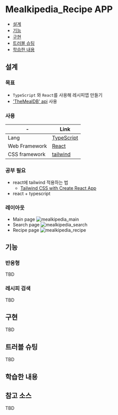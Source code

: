 # Mealkipedia_Recipe APP

- [설계](#설계)
- [기능](#기능)
- [구현](#구현)
- [트러블 슈팅](#트러블-슈팅)
- [학습한 내용](#학습한-내용)

## 설계

### 목표

- `TypeScript` 와 `React`를 사용해 레시피앱 만들기
- ['TheMealDB' api](https://www.themealdb.com/) 사용

### 사용

| -             | Link                                          |
| ------------- | --------------------------------------------- |
| Lang          | [TypeScript](https://www.typescriptlang.org/) |
| Web Framework | [React](https://reactjs.org/)                 |
| CSS framework | [tailwind](https://tailwindcss.com/)          |

### 공부 필요

- react에 tailwind 적용하는 법
  - [Tailwind CSS with Create React App](https://tailwindcss.com/docs/guides/create-react-app)
- react + typescript

### 레이아웃

- Main page
  ![mealkipedia_main](https://user-images.githubusercontent.com/69047256/174443744-e6f0d864-346a-45f7-ad9b-9e9dc7ea1299.PNG)
- Search page
  ![mealkipedia_search](https://user-images.githubusercontent.com/69047256/174443769-221afeee-af51-40e1-9660-54d652376225.PNG)
- Recipe page
  ![mealkipedia_recipe](https://user-images.githubusercontent.com/69047256/174443779-d10fafdb-4ad5-43ad-82f7-de9dafe88e04.PNG)

## 기능

### 반응형

TBD

### 레시피 검색

TBD

## 구현

TBD

## 트러블 슈팅

TBD

## 학습한 내용


## 참고 소스

TBD
